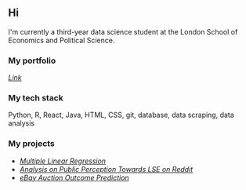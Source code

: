 ## Hi

<!--
**st101cc/st101cc** is a ✨ _special_ ✨ repository because its `README.md` (this file) appears on your GitHub profile.

Here are some ideas to get you started:

- 🔭 I’m currently working on ...
- 🌱 I’m currently learning ...
- 👯 I’m looking to collaborate on ...
- 🤔 I’m looking for help with ...
- 💬 Ask me about ...
- 📫 How to reach me: ...
- 😄 Pronouns: ...
- ⚡ Fun fact: ...
-->

<p>I'm currently a third-year data science student at the London School of Economics and Political Science.</p>

<h3>My portfolio</h3>
<p><a href="https://3dportfolio-mauve.vercel.app/"><i>Link</i></a></p>

<h3>My tech stack</h3>
<p>Python, R, React, Java, HTML, CSS, git, database, data scraping, data analysis</p>

<h3>My projects</h3>
<ul>
  <li><a href="https://github.com/st101cc/ST211_group_project.git"><i>Multiple Linear Regression</i></a></li>
  <li><a href="https://github.com/st101cc/reddit.git"><i>Analysis on Public Perception Towards LSE on Reddit</i></a></li>
  <li><a href="https://github.com/ml24330/dss2022.git"><i>eBay Auction Outcome Prediction</i></a></li>
</ul>
